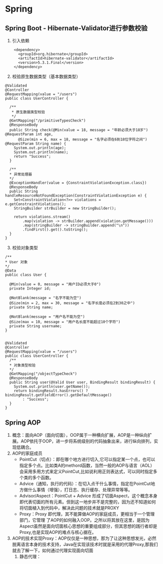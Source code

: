 # Spring
## Spring Boot - Hibernate-Validator进行参数校验
1. 引入依赖
  ```
      <dependency>
        <groupId>org.hibernate</groupId>
        <artifactId>hibernate-validator</artifactId>
        <version>5.3.1.Final</version>
      </dependency>
  ```
2. 校验原生数据类型（基本数据类型）
  ```
  @Validated
  @Controller
  @RequestMapping(value = "/users")
  public class UserController {
  
    /**
     * 原生数据类型校验
     */
    @GetMapping("/primitiveTypesCheck")
    @ResponseBody
    public String check(@Min(value = 18, message = "年龄必须大于18岁") @RequestParam int age,
        @Size(min = 6, max = 18, message = "名字必须在6到18位字符之间") @RequestParam String name) {
      System.out.println(age);
      System.out.println(name);
      return "Success";
    }
    
    /**
    * 异常处理器
    */
    @ExceptionHandler(value = {ConstraintViolationException.class})
    @ResponseBody
    public String handleResourceNotFoundException(ConstraintViolationException e) {
      Set<ConstraintViolation<?>> violations = e.getConstraintViolations();
      StringBuilder strBuilder = new StringBuilder();
  
      return violations.stream()
          .map(violation -> strBuilder.append(violation.getMessage()))
          .map(stringBuilder -> stringBuilder.append("\n"))
          .findFirst().get().toString();
    }
  }
  ```
3. 校验对象类型
  ```
  /**
  * User 对象
  */
  @Data
  public class User {
  
    @Min(value = 0, message = "用户ID必须大于0")
    private Integer id;
  
    @NotBlank(message = "名字不能为空")
    @Size(min = 2, max = 30, message = "名字长度必须在2到30之中")
    private String name;
  
    @NotBlank(message = "用户名不能为空")
    @Size(max = 10, message = "用户名长度不能超过10个字符")
    private String username;
  }
  
  
  @Validated
  @Controller
  @RequestMapping(value = "/users")
  public class UserController {
    /**
    * 对象类型校验
    */
    @GetMapping("/objectTypeCheck")
    @ResponseBody
    public String user(@Valid User user, BindingResult bindingResult) {
      System.out.println(user.getName());
      return bindingResult.hasErrors() ? bindingResult.getFieldError().getDefaultMessage()
          : "Success";
    }
  }
  ```
## Spring AOP
1. 概念：面向AOP（面向切面），OOP属于一种横向扩展，AOP是一种纵向扩展。AOP依托于OOP，进一步将系统级别的代码抽象出来，进行纵向排列，实现低耦合。
2. AOP的家庭成员
   * PointCut（切点）：即在哪个地方进行切入,它可以指定某一个点，也可以指定多个点。比如类A的methord函数，当然一般的AOP与语言（AOL）会采用多用方式来定义PointCut,比如说利用正则表达式，可以同时指定多个类的多个函数。
   * Advice（通知，执行的代码）：在切入点干什么事情，指定在PointCut地方做什么事情（增强），打日志、执行缓存、处理异常等等。
   * Advisor/Aspect：PointCut + Advice 形成了切面Aspect，这个概念本身即代表切面的所有元素。但到这一地步并不是完整的，因为还不知道如何将切面植入到代码中，解决此问题的技术就是PROXY
   * Proxy：Proxy 即代理，其不能算做AOP的家庭成员，更相当于一个管理部门，它管理 了AOP的如何融入OOP。之所以将其放在这里，是因为Aspect虽然是面向切面核心思想的重要组成部分，但其思想的践行者却是Proxy,也是实现AOP的难点与核心据在。
3. AOP的技术实现Proxy：AOP仅仅是一种思想，那为了让这种思想发光，必然脱离语言本身的技术支持，Java在实现该技术时就是采用的代理Proxy,那我们就去了解一下，如何通过代理实现面向切面
   1. 静态代理：